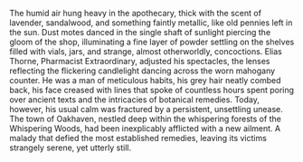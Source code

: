 The humid air hung heavy in the apothecary, thick with the scent of lavender, sandalwood, and something faintly metallic, like old pennies left in the sun.  Dust motes danced in the single shaft of sunlight piercing the gloom of the shop, illuminating a fine layer of powder settling on the shelves filled with vials, jars, and strange, almost otherworldly, concoctions.  Elias Thorne, Pharmacist Extraordinary, adjusted his spectacles, the lenses reflecting the flickering candlelight dancing across the worn mahogany counter.  He was a man of meticulous habits, his grey hair neatly combed back, his face creased with lines that spoke of countless hours spent poring over ancient texts and the intricacies of botanical remedies.  Today, however, his usual calm was fractured by a persistent, unsettling unease.  The town of Oakhaven, nestled deep within the whispering forests of the Whispering Woods, had been inexplicably afflicted with a new ailment.  A malady that defied the most established remedies, leaving its victims strangely serene, yet utterly still.
